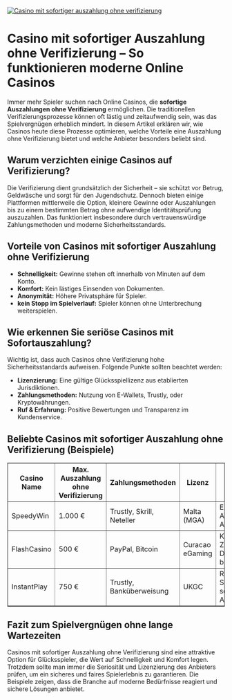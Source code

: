 [![Casino mit sofortiger auszahlung ohne verifizierung](https://123-caf.pages.dev/gitsignup.png)](https://vrmoo.ru/Bt82HjjY)

<h1>Casino mit sofortiger Auszahlung ohne Verifizierung – So funktionieren moderne Online Casinos</h1>  <p>Immer mehr Spieler suchen nach Online Casinos, die <strong>sofortige Auszahlungen ohne Verifizierung</strong> ermöglichen. Die traditionellen Verifizierungsprozesse können oft lästig und zeitaufwendig sein, was das Spielvergnügen erheblich mindert. In diesem Artikel erklären wir, wie Casinos heute diese Prozesse optimieren, welche Vorteile eine Auszahlung ohne Verifizierung bietet und welche Anbieter besonders beliebt sind.</p>  <h2>Warum verzichten einige Casinos auf Verifizierung?</h2>  <p>Die Verifizierung dient grundsätzlich der Sicherheit – sie schützt vor Betrug, Geldwäsche und sorgt für den Jugendschutz. Dennoch bieten einige Plattformen mittlerweile die Option, kleinere Gewinne oder Auszahlungen bis zu einem bestimmten Betrag ohne aufwendige Identitätsprüfung auszuzahlen. Das funktioniert insbesondere durch vertrauenswürdige Zahlungsmethoden und moderne Sicherheitsstandards.</p>  <h2>Vorteile von Casinos mit sofortiger Auszahlung ohne Verifizierung</h2>  <ul>   <li><strong>Schnelligkeit:</strong> Gewinne stehen oft innerhalb von Minuten auf dem Konto.</li>   <li><strong>Komfort:</strong> Kein lästiges Einsenden von Dokumenten.</li>   <li><strong>Anonymität:</strong> Höhere Privatsphäre für Spieler.</li>   <li><strong>kein Stopp im Spielverlauf:</strong> Spieler können ohne Unterbrechung weiterspielen.</li> </ul>  <h2>Wie erkennen Sie seriöse Casinos mit Sofortauszahlung?</h2>  <p>Wichtig ist, dass auch Casinos ohne Verifizierung hohe Sicherheitsstandards aufweisen. Folgende Punkte sollten beachtet werden:</p>  <ul>   <li><strong>Lizenzierung:</strong> Eine gültige Glücksspiellizenz aus etablierten Jurisdiktionen.</li>   <li><strong>Zahlungsmethoden:</strong> Nutzung von E-Wallets, Trustly, oder Kryptowährungen.</li>   <li><strong>Ruf & Erfahrung:</strong> Positive Bewertungen und Transparenz im Kundenservice.</li> </ul>  <h2>Beliebte Casinos mit sofortiger Auszahlung ohne Verifizierung (Beispiele)</h2>  <table border="1" cellpadding="8" cellspacing="0">   <thead>     <tr>       <th>Casino Name</th>       <th>Max. Auszahlung ohne Verifizierung</th>       <th>Zahlungsmethoden</th>       <th>Lizenz</th>       <th>Besondere Merkmale</th>     </tr>   </thead>   <tbody>     <tr>       <td>SpeedyWin</td>       <td>1.000 €</td>       <td>Trustly, Skrill, Neteller</td>       <td>Malta (MGA)</td>       <td>Express-Auszahlungen, App-freundlich</td>     </tr>     <tr>       <td>FlashCasino</td>       <td>500 €</td>       <td>PayPal, Bitcoin</td>       <td>Curacao eGaming</td>       <td>Krypto-Zahlungen, keine Dokumentprüfung bis 500 €</td>     </tr>     <tr>       <td>InstantPlay</td>       <td>750 €</td>       <td>Trustly, Banküberweisung</td>       <td>UKGC</td>       <td>Regulierte Sicherheit, schnelle Auszahlungen</td>     </tr>   </tbody> </table>  <h2>Fazit zum Spielvergnügen ohne lange Wartezeiten</h2>  <p>Casinos mit sofortiger Auszahlung ohne Verifizierung sind eine attraktive Option für Glücksspieler, die Wert auf Schnelligkeit und Komfort legen. Trotzdem sollte man immer die Seriosität und Lizenzierung des Anbieters prüfen, um ein sicheres und faires Spielerlebnis zu garantieren. Die Beispiele zeigen, dass die Branche auf moderne Bedürfnisse reagiert und sichere Lösungen anbietet.</p>